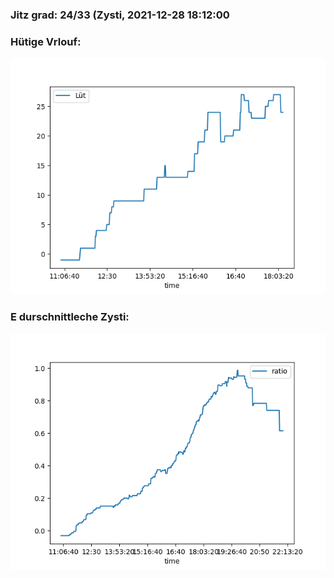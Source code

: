 ### Jitz grad: 24/33 (Zysti, 2021-12-28 18:12:00

### Hütige Vrlouf:
![Graph](Today.png)

### E durschnittleche Zysti:
![Graph](Zysti.png)